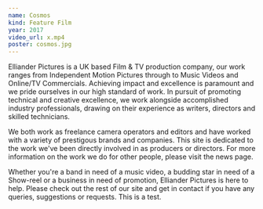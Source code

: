 ```yaml
---
name: Cosmos
kind: Feature Film
year: 2017
video_url: x.mp4
poster: cosmos.jpg
---
```

Elliander Pictures is a UK based Film & TV production company, our work ranges from Independent Motion Pictures through to Music Videos and Online/TV Commercials. Achieving impact and excellence is paramount and we pride ourselves in our high standard of work. In pursuit of promoting technical and creative excellence, we work alongside accomplished industry professionals, drawing on their experience as writers, directors and skilled technicians.

We both work as freelance camera operators and editors and have worked with a variety of prestigous brands and companies. This site is dedicated to the work we've been directly involved in as producers or directors. For more information on the work we do for other people, please visit the news page.

Whether you're a band in need of a music video, a budding star in need of a Show-reel or a business in need of promotion, Elliander Pictures is here to help. Please check out the rest of our site and get in contact if you have any queries, suggestions or requests. This is a test.
